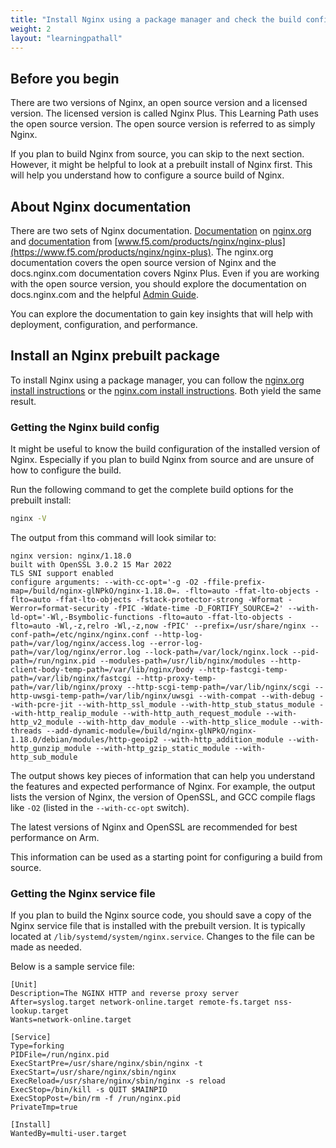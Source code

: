 ```yaml
---
title: "Install Nginx using a package manager and check the build configuration"
weight: 2
layout: "learningpathall"
---
```


## Before you begin

There are two versions of Nginx, an open source version and a licensed version. The licensed version is called Nginx Plus. This Learning Path uses the open source version. The open source version is referred to as simply Nginx.
 
If you plan to build Nginx from source, you can skip to the next section. However, it might be helpful to look at a prebuilt install of Nginx first. This will help you understand how to configure a source build of Nginx.

## About Nginx documentation

There are two sets of Nginx documentation. [Documentation](https://nginx.org/en/docs/) on [nginx.org](https://nginx.org) and [documentation](https://docs.nginx.com/nginx/) from [www.f5.com/products/nginx/nginx-plus](https://www.f5.com/products/nginx/nginx-plus). The nginx.org documentation covers the open source version of Nginx and the docs.nginx.com documentation covers Nginx Plus. Even if you are working with the open source version, you should explore the documentation on docs.nginx.com and the helpful [Admin Guide](https://docs.nginx.com/nginx/admin-guide/).

You can explore the documentation to gain key insights that will help with deployment, configuration, and performance. 

## Install an Nginx prebuilt package

To install Nginx using a package manager, you can follow the [nginx.org install instructions](http://nginx.org/en/linux_packages.html) or the [nginx.com install instructions](https://docs.nginx.com/nginx/admin-guide/installing-nginx/installing-nginx-open-source/). Both yield the same result.

### Getting the Nginx build config

It might be useful to know the build configuration of the installed version of Nginx. Especially if you plan to build Nginx from source and are unsure of how to configure the build.

Run the following command to get the complete build options for the prebuilt install:

```bash
nginx -V
```
The output from this command will look similar to:

```output
nginx version: nginx/1.18.0
built with OpenSSL 3.0.2 15 Mar 2022
TLS SNI support enabled
configure arguments: --with-cc-opt='-g -O2 -ffile-prefix-map=/build/nginx-glNPkO/nginx-1.18.0=. -flto=auto -ffat-lto-objects -flto=auto -ffat-lto-objects -fstack-protector-strong -Wformat -Werror=format-security -fPIC -Wdate-time -D_FORTIFY_SOURCE=2' --with-ld-opt='-Wl,-Bsymbolic-functions -flto=auto -ffat-lto-objects -flto=auto -Wl,-z,relro -Wl,-z,now -fPIC' --prefix=/usr/share/nginx --conf-path=/etc/nginx/nginx.conf --http-log-path=/var/log/nginx/access.log --error-log-path=/var/log/nginx/error.log --lock-path=/var/lock/nginx.lock --pid-path=/run/nginx.pid --modules-path=/usr/lib/nginx/modules --http-client-body-temp-path=/var/lib/nginx/body --http-fastcgi-temp-path=/var/lib/nginx/fastcgi --http-proxy-temp-path=/var/lib/nginx/proxy --http-scgi-temp-path=/var/lib/nginx/scgi --http-uwsgi-temp-path=/var/lib/nginx/uwsgi --with-compat --with-debug --with-pcre-jit --with-http_ssl_module --with-http_stub_status_module --with-http_realip_module --with-http_auth_request_module --with-http_v2_module --with-http_dav_module --with-http_slice_module --with-threads --add-dynamic-module=/build/nginx-glNPkO/nginx-1.18.0/debian/modules/http-geoip2 --with-http_addition_module --with-http_gunzip_module --with-http_gzip_static_module --with-http_sub_module
```

The output shows key pieces of information that can help you understand the features and expected performance of Nginx. For example, the output lists the version of Nginx, the version of OpenSSL, and GCC compile flags like `-O2` (listed in the `--with-cc-opt` switch). 

The latest versions of Nginx and OpenSSL are recommended for best performance on Arm. 

This information can be used as a starting point for configuring a build from source.

### Getting the Nginx service file

If you plan to build the Nginx source code, you should save a copy of the Nginx service file that is installed with the prebuilt version. It is typically located at `/lib/systemd/system/nginx.service`. Changes to the file can be made as needed. 

Below is a sample service file:

```console
[Unit]
Description=The NGINX HTTP and reverse proxy server
After=syslog.target network-online.target remote-fs.target nss-lookup.target
Wants=network-online.target

[Service]
Type=forking
PIDFile=/run/nginx.pid
ExecStartPre=/usr/share/nginx/sbin/nginx -t
ExecStart=/usr/share/nginx/sbin/nginx
ExecReload=/usr/share/nginx/sbin/nginx -s reload
ExecStop=/bin/kill -s QUIT $MAINPID
ExecStopPost=/bin/rm -f /run/nginx.pid
PrivateTmp=true

[Install]
WantedBy=multi-user.target
```